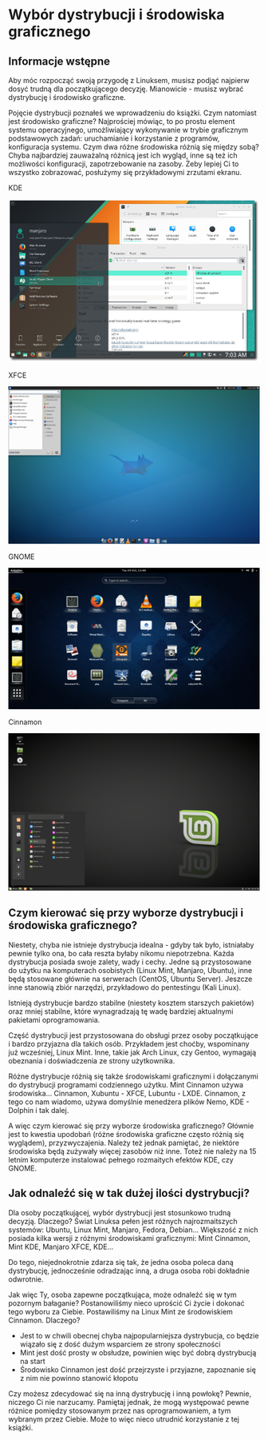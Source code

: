 # Wybór dystrybucji i środowiska graficznego

## Informacje wstępne

Aby móc rozpocząć swoją przygodę z Linuksem, musisz podjąć najpierw dosyć trudną dla początkującego decyzję. Mianowicie - musisz wybrać dystrybucję i środowisko graficzne.

Pojęcie dystrybucji poznałeś we wprowadzeniu do książki. Czym natomiast jest środowisko graficzne? Najprościej mówiąc, to po prostu element systemu operacyjnego, umożliwiający wykonywanie w trybie graficznym podstawowych zadań: uruchamianie i korzystanie z programów, konfiguracja systemu. Czym dwa różne środowiska różnią się między sobą? Chyba najbardziej zauważalną różnicą jest ich wygląd, inne są też ich możliwości konfiguracji, zapotrzebowanie na zasoby. Żeby lepiej Ci to wszystko zobrazować, posłużymy się przykładowymi zrzutami ekranu.

KDE

![KDE](../images/Pierwsze-kroki/kde.png)

XFCE

![XFCE](../images/Pierwsze-kroki/xfce.png)

GNOME

![GNOME](../images/Pierwsze-kroki/gnome.png)

Cinnamon

![Cinnamon](../images/Pierwsze-kroki/cinnamon.png)

## Czym kierować się przy wyborze dystrybucji i środowiska graficznego?

Niestety, chyba nie istnieje dystrybucja idealna - gdyby tak było, istniałaby pewnie tylko ona, bo cała reszta byłaby nikomu niepotrzebna. Każda dystrybucja posiada swoje zalety, wady i cechy. Jedne są przystosowane do użytku na komputerach osobistych (Linux Mint, Manjaro, Ubuntu), inne będą stosowane głównie na serwerach (CentOS, Ubuntu Server). Jeszcze inne stanowią zbiór narzędzi, przykładowo do pentestingu (Kali Linux).

Istnieją dystrybucje bardzo stabilne (niestety kosztem starszych pakietów) oraz mniej stabilne, które wynagradzają tę wadę bardziej aktualnymi pakietami oprogramowania.

Część dystrybucji jest przystosowana do obsługi przez osoby początkujące i bardzo przyjazna dla takich osób. Przykładem jest choćby, wspominany już wcześniej, Linux Mint. Inne, takie jak Arch Linux, czy Gentoo, wymagają obeznania i doświadczenia ze strony użytkownika.

Różne dystrybucje różnią się także środowiskami graficznymi i dołączanymi do dystrybucji programami codziennego użytku. Mint Cinnamon używa środowiska... Cinnamon, Xubuntu - XFCE, Lubuntu - LXDE. Cinnamon, z tego co nam wiadomo, używa domyślnie menedżera plików Nemo, KDE - Dolphin i tak dalej.

A więc czym kierować się przy wyborze środowiska graficznego? Głównie jest to kwestia upodobań (różne środowiska graficzne często różnią się wyglądem), przyzwyczajenia. Należy też jednak pamiętać, że niektóre środowiska będą zużywały więcej zasobów niż inne. Toteż nie należy na 15 letnim komputerze instalować pełnego rozmaitych efektów KDE, czy GNOME.

## Jak odnaleźć się w tak dużej ilości dystrybucji?

Dla osoby początkującej, wybór dystrybucji jest stosunkowo trudną decyzją. Dlaczego? Świat Linuksa pełen jest różnych najrozmaitszych systemów: Ubuntu, Linux Mint, Manjaro, Fedora, Debian... Większość z nich posiada kilka wersji z różnymi środowiskami graficznymi: Mint Cinnamon, Mint KDE, Manjaro XFCE, KDE...

Do tego, niejednokrotnie zdarza się tak, że jedna osoba poleca daną dystrybucję, jednocześnie odradzając inną, a druga osoba robi dokładnie odwrotnie.

Jak więc Ty, osoba zapewne początkująca, może odnaleźć się w tym pozornym bałaganie? Postanowiliśmy nieco uprościć Ci życie i dokonać tego wyboru za Ciebie. Postawiliśmy na Linux Mint ze środowiskiem Cinnamon. Dlaczego?

- Jest to w chwili obecnej chyba najpopularniejsza dystrybucja, co będzie wiązało się z dość dużym wsparciem ze strony społeczności
- Mint jest dość prosty w obsłudze, powinien więc być dobrą dystrybucją na start
- Środowisko Cinnamon jest dość przejrzyste i przyjazne, zapoznanie się z nim nie powinno stanowić kłopotu

Czy możesz zdecydować się na inną dystrybucję i inną powłokę? Pewnie, niczego Ci nie narzucamy. Pamiętaj jednak, że mogą występować pewne różnice pomiędzy stosowanym przez nas oprogramowaniem, a tym wybranym przez Ciebie. Może to więc nieco utrudnić korzystanie z tej książki.
